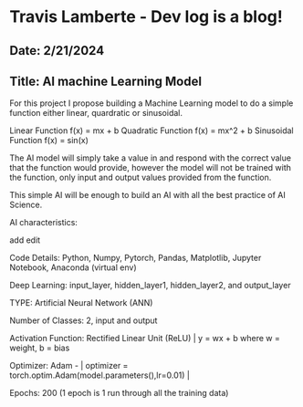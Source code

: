 # Travis Lamberte - Dev log is a blog!

## Date: 2/21/2024

## Title: AI machine Learning Model

For this project I propose building a Machine Learning model to do a simple function either linear, quardratic or sinusoidal.

Linear Function f(x) = mx + b
Quadratic Function f(x) = mx^2 + b
Sinusoidal Function f(x) = sin(x)

The AI model will simply take a value in and respond with the correct value that the function would provide, however the model will not be trained with the function, only input and output values provided from the function.

This simple AI will be enough to build an AI with all the best practice of AI Science.

AI characteristics:

add edit

Code Details: Python, Numpy, Pytorch, Pandas, Matplotlib, Jupyter Notebook, Anaconda (virtual env)

Deep Learning: input_layer, hidden_layer1, hidden_layer2, and output_layer

TYPE: Artificial Neural Network (ANN)

Number of Classes: 2, input and output

Activation Function: Rectified Linear Unit (ReLU) | y = wx + b where w = weight, b = bias

Optimizer: Adam - | optimizer = torch.optim.Adam(model.parameters(),lr=0.01) |

Epochs: 200 (1 epoch is 1 run through all the training data)
